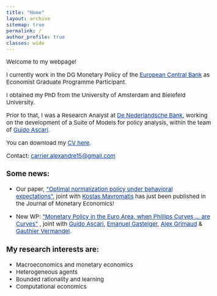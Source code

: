 ```yaml
---
title: "Home"
layout: archive
sitemap: true
permalink: /
author_profile: true
classes: wide
---
```

<style>
  body {
    font-size: 15px; /* Adjust body font size as needed */
  }
  h1, h2, h3, h4, h5, h6 {
    font-size: 19px; /* Adjust heading font sizes as needed */
  }
  .author__avatar {
    width: 100px; /* Adjust avatar size as needed */
    height: 100px; /* Adjust avatar size as needed */
  }
  a {
    color: #003399; /* This is a deeper blue color; adjust the hex value as needed */
  }

  a:hover {
    color: #002a80; /* This is even darker for when you hover over the link; adjust as needed */
  }
</style>


<!-- <p style="text-align: justify">-->
Welcome to my webpage!

I currently work in the DG Monetary Policy of the [European Central Bank](https://www.ecb.europa.eu/home/html/index.en.html) as Economist Graduate Programme Participant.

I obtained my PhD from the University of Amsterdam and Bielefeld University.

Prior to that, I was a Research Analyst at [De Nederlandsche Bank](https://www.dnb.nl/en/), working on the development of a Suite of Models for policy analysis, within the team of [Guido Ascari](https://sites.google.com/site/guidoascari/home?authuser=0).


<!--</p> -->

You can download my [CV here](/assets/CV_Alexandre_Carrier.pdf).

Contact: carrier.alexandre15@gmail.com


### Some news:
- Our paper, ["Optimal normalization policy under behavioral expectations"](https://www.sciencedirect.com/science/article/abs/pii/S0304393225000571), joint with [Kostas Mavromatis](https://sites.google.com/site/konstantinossmavromatis/) has just been published in the Journal of Monetary Economics!

- New WP: ["Monetary Policy in the Euro Area, when Phillips Curves ... are Curves"](https://cepr.org/publications/dp20489) , joint with [Guido Ascari](https://sites.google.com/site/guidoascari/home), [Emanuel Gasteiger](https://www.urleiwand.com/), [Alex Grimaud](https://www.alexgrimaud.com/home) & [Gauthier Vermandel](https://vermandel.fr/). 



### My research interests are:
- Macroeconomics and monetary economics
- Heterogeneous agents
- Bounded rationality and learning
- Computational economics
